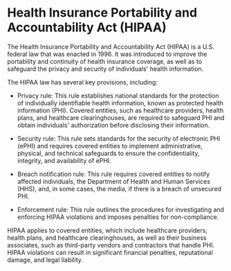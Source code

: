 # Health Insurance Portability and Accountability Act (HIPAA)

The Health Insurance Portability and Accountability Act (HIPAA) is a U.S. federal law that was enacted in 1996. It was introduced to improve the portability and continuity of health insurance coverage, as well as to safeguard the privacy and security of individuals' health information.

The HIPAA law has several key provisions, including:

* Privacy rule: This rule establishes national standards for the protection of individually identifiable health information, known as protected health information (PHI). Covered entities, such as healthcare providers, health plans, and healthcare clearinghouses, are required to safeguard PHI and obtain individuals' authorization before disclosing their information.

* Security rule: This rule sets standards for the security of electronic PHI (ePHI) and requires covered entities to implement administrative, physical, and technical safeguards to ensure the confidentiality, integrity, and availability of ePHI.

* Breach notification rule: This rule requires covered entities to notify affected individuals, the Department of Health and Human Services (HHS), and, in some cases, the media, if there is a breach of unsecured PHI.

* Enforcement rule: This rule outlines the procedures for investigating and enforcing HIPAA violations and imposes penalties for non-compliance.

HIPAA applies to covered entities, which include healthcare providers, health plans, and healthcare clearinghouses, as well as their business associates, such as third-party vendors and contractors that handle PHI. HIPAA violations can result in significant financial penalties, reputational damage, and legal liability.
